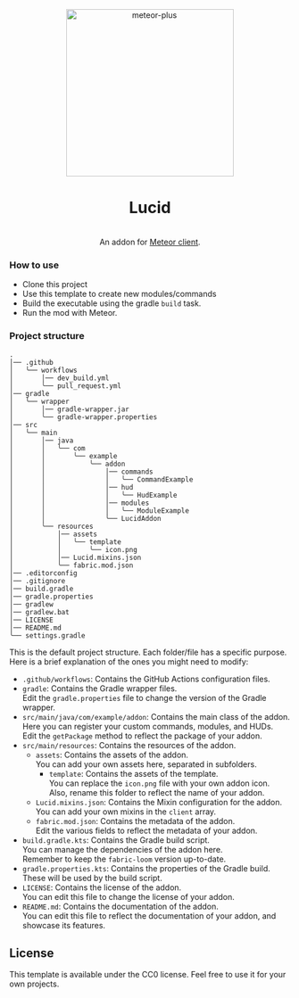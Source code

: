 <div align="center">
	<img src="https://github.com/user-attachments/assets/e071cc52-3c46-45d5-b561-a593f777af4f" alt="meteor-plus" width="300px"/>
	<h1><b>Lucid</b></h1>
	<br>
		An addon for <a href="https://github.com/MeteorDevelopment/meteor-client">Meteor client</a>.
	<br>
</div>


### How to use

-   Clone this project
-   Use this template to create new modules/commands
-   Build the executable using the gradle `build` task.
-   Run the mod with Meteor.

### Project structure

```text
.
│── .github
│   ╰── workflows
│       │── dev_build.yml
│       ╰── pull_request.yml
│── gradle
│   ╰── wrapper
│       │── gradle-wrapper.jar
│       ╰── gradle-wrapper.properties
│── src
│   ╰── main
│       │── java
│       │   ╰── com
│       │       ╰── example
│       │           ╰── addon
│       │               │── commands
│       │               │   ╰── CommandExample
│       │               │── hud
│       │               │   ╰── HudExample
│       │               │── modules
│       │               │   ╰── ModuleExample
│       │               ╰── LucidAddon
│       ╰── resources
│           │── assets
│           │   ╰── template
│           │       ╰── icon.png
│           │── Lucid.mixins.json
│           ╰── fabric.mod.json
│── .editorconfig
│── .gitignore
│── build.gradle
│── gradle.properties
│── gradlew
│── gradlew.bat
│── LICENSE
│── README.md
╰── settings.gradle
```

This is the default project structure. Each folder/file has a specific purpose.  
Here is a brief explanation of the ones you might need to modify:

-   `.github/workflows`: Contains the GitHub Actions configuration files.
-   `gradle`: Contains the Gradle wrapper files.  
    Edit the `gradle.properties` file to change the version of the Gradle wrapper.
-   `src/main/java/com/example/addon`: Contains the main class of the addon.  
    Here you can register your custom commands, modules, and HUDs.  
    Edit the `getPackage` method to reflect the package of your addon.
-   `src/main/resources`: Contains the resources of the addon.
    -   `assets`: Contains the assets of the addon.  
        You can add your own assets here, separated in subfolders.
        -   `template`: Contains the assets of the template.  
            You can replace the `icon.png` file with your own addon icon.  
            Also, rename this folder to reflect the name of your addon.
    -   `Lucid.mixins.json`: Contains the Mixin configuration for the addon.  
        You can add your own mixins in the `client` array.
    -   `fabric.mod.json`: Contains the metadata of the addon.  
        Edit the various fields to reflect the metadata of your addon.
-   `build.gradle.kts`: Contains the Gradle build script.  
    You can manage the dependencies of the addon here.  
    Remember to keep the `fabric-loom` version up-to-date.
-   `gradle.properties.kts`: Contains the properties of the Gradle build.  
    These will be used by the build script.
-   `LICENSE`: Contains the license of the addon.  
    You can edit this file to change the license of your addon.
-   `README.md`: Contains the documentation of the addon.  
    You can edit this file to reflect the documentation of your addon, and showcase its features.

## License

This template is available under the CC0 license. Feel free to use it for your own projects.
